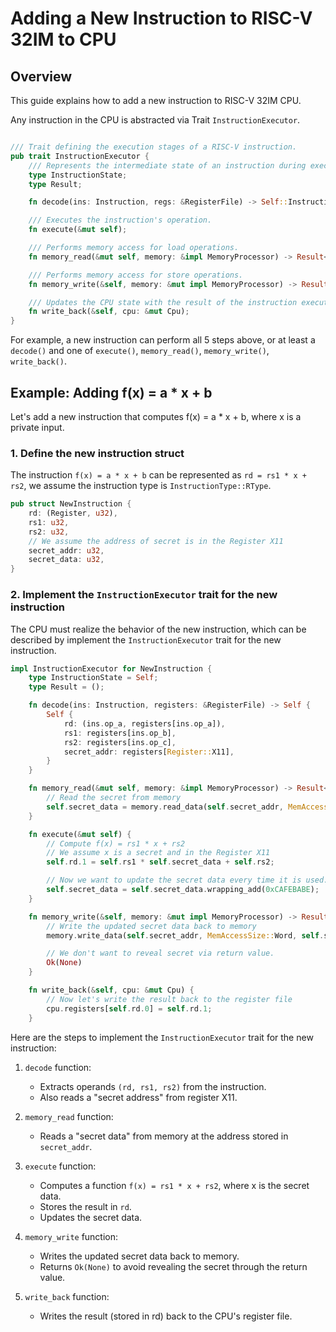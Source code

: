 # Adding a New Instruction to RISC-V 32IM to CPU

## Overview

This guide explains how to add a new instruction to RISC-V 32IM CPU.


Any instruction in the CPU is abstracted via Trait `InstructionExecutor`.

```rust

/// Trait defining the execution stages of a RISC-V instruction.
pub trait InstructionExecutor {
    /// Represents the intermediate state of an instruction during execution.
    type InstructionState;
    type Result;

    fn decode(ins: Instruction, regs: &RegisterFile) -> Self::InstructionState;

    /// Executes the instruction's operation.
    fn execute(&mut self);

    /// Performs memory access for load operations.
    fn memory_read(&mut self, memory: &impl MemoryProcessor) -> Result<Self::Result>;

    /// Performs memory access for store operations.
    fn memory_write(&self, memory: &mut impl MemoryProcessor) -> Result<Self::Result>;

    /// Updates the CPU state with the result of the instruction execution.
    fn write_back(&self, cpu: &mut Cpu);
}
```

For example, a new instruction can perform all 5 steps above, or at least a `decode()` and one of `execute()`, `memory_read()`, `memory_write()`, `write_back()`.

## Example: Adding f(x) = a * x + b

Let's add a new instruction that computes f(x) = a * x + b, where x is a private input.

### 1. Define the new instruction struct

The instruction `f(x) = a * x + b` can be represented as `rd = rs1 * x + rs2`, we assume the instruction type is `InstructionType::RType`.

```rust
pub struct NewInstruction {
    rd: (Register, u32),
    rs1: u32,
    rs2: u32,
    // We assume the address of secret is in the Register X11
    secret_addr: u32,
    secret_data: u32,
}
```

### 2. Implement the `InstructionExecutor` trait for the new instruction

The CPU must realize the behavior of the new instruction, which can be described by implement the `InstructionExecutor` trait for the new instruction.

```rust
impl InstructionExecutor for NewInstruction {
    type InstructionState = Self;
    type Result = ();

    fn decode(ins: Instruction, registers: &RegisterFile) -> Self {
        Self {
            rd: (ins.op_a, registers[ins.op_a]),
            rs1: registers[ins.op_b],
            rs2: registers[ins.op_c],
            secret_addr: registers[Register::X11],
        }
    }

    fn memory_read(&mut self, memory: &impl MemoryProcessor) -> Result<Self::Result> {
        // Read the secret from memory
        self.secret_data = memory.read_data(self.secret_addr, MemAccessSize::Word)?;
    }

    fn execute(&mut self) {
        // Compute f(x) = rs1 * x + rs2
        // We assume x is a secret and in the Register X11
        self.rd.1 = self.rs1 * self.secret_data + self.rs2;

        // Now we want to update the secret data every time it is used.
        self.secret_data = self.secret_data.wrapping_add(0xCAFEBABE);
    }

    fn memory_write(&self, memory: &mut impl MemoryProcessor) -> Result<Self::Result> {
        // Write the updated secret data back to memory
        memory.write_data(self.secret_addr, MemAccessSize::Word, self.secret_data)?;

        // We don't want to reveal secret via return value.
        Ok(None)
    }

    fn write_back(&self, cpu: &mut Cpu) {
        // Now let's write the result back to the register file
        cpu.registers[self.rd.0] = self.rd.1;
    }
```

Here are the steps to implement the `InstructionExecutor` trait for the new instruction:

1. `decode` function:
   - Extracts operands `(rd, rs1, rs2)` from the instruction.
   - Also reads a "secret address" from register X11.

2. `memory_read` function:
   - Reads a "secret data" from memory at the address stored in `secret_addr`.

3. `execute` function:
   - Computes a function `f(x) = rs1 * x + rs2`, where x is the secret data.
   - Stores the result in `rd`.
   - Updates the secret data.

4. `memory_write` function:
   - Writes the updated secret data back to memory.
   - Returns `Ok(None)` to avoid revealing the secret through the return value.

5. `write_back` function:
   - Writes the result (stored in rd) back to the CPU's register file.
